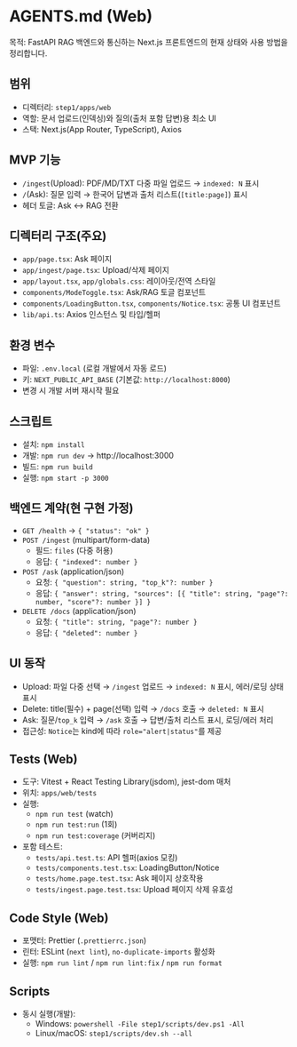 # AGENTS.md (Web)

목적: FastAPI RAG 백엔드와 통신하는 Next.js 프론트엔드의 현재 상태와 사용 방법을 정리합니다.

## 범위
- 디렉터리: `step1/apps/web`
- 역할: 문서 업로드(인덱싱)와 질의(출처 포함 답변)용 최소 UI
- 스택: Next.js(App Router, TypeScript), Axios

## MVP 기능
- `/ingest`(Upload): PDF/MD/TXT 다중 파일 업로드 → `indexed: N` 표시
- `/`(Ask): 질문 입력 → 한국어 답변과 출처 리스트(`[title:page]`) 표시
- 헤더 토글: Ask ↔ RAG 전환

## 디렉터리 구조(주요)
- `app/page.tsx`: Ask 페이지
- `app/ingest/page.tsx`: Upload/삭제 페이지
- `app/layout.tsx`, `app/globals.css`: 레이아웃/전역 스타일
- `components/ModeToggle.tsx`: Ask/RAG 토글 컴포넌트
- `components/LoadingButton.tsx`, `components/Notice.tsx`: 공통 UI 컴포넌트
- `lib/api.ts`: Axios 인스턴스 및 타입/헬퍼

## 환경 변수
- 파일: `.env.local` (로컬 개발에서 자동 로드)
- 키: `NEXT_PUBLIC_API_BASE` (기본값: `http://localhost:8000`)
- 변경 시 개발 서버 재시작 필요

## 스크립트
- 설치: `npm install`
- 개발: `npm run dev` → http://localhost:3000
- 빌드: `npm run build`
- 실행: `npm start -p 3000`

## 백엔드 계약(현 구현 가정)
- `GET /health` → `{ "status": "ok" }`
- `POST /ingest` (multipart/form-data)
  - 필드: `files` (다중 허용)
  - 응답: `{ "indexed": number }`
- `POST /ask` (application/json)
  - 요청: `{ "question": string, "top_k"?: number }`
  - 응답: `{ "answer": string, "sources": [{ "title": string, "page"?: number, "score"?: number }] }`
- `DELETE /docs` (application/json)
  - 요청: `{ "title": string, "page"?: number }`
  - 응답: `{ "deleted": number }`

## UI 동작
- Upload: 파일 다중 선택 → `/ingest` 업로드 → `indexed: N` 표시, 에러/로딩 상태 표시
- Delete: title(필수) + page(선택) 입력 → `/docs` 호출 → `deleted: N` 표시
- Ask: 질문/`top_k` 입력 → `/ask` 호출 → 답변/출처 리스트 표시, 로딩/에러 처리
- 접근성: `Notice`는 kind에 따라 `role="alert|status"`를 제공

## Tests (Web)
- 도구: Vitest + React Testing Library(jsdom), jest-dom 매처
- 위치: `apps/web/tests`
- 실행:
  - `npm run test` (watch)
  - `npm run test:run` (1회)
  - `npm run test:coverage` (커버리지)
- 포함 테스트:
  - `tests/api.test.ts`: API 헬퍼(axios 모킹)
  - `tests/components.test.tsx`: LoadingButton/Notice
  - `tests/home.page.test.tsx`: Ask 페이지 상호작용
  - `tests/ingest.page.test.tsx`: Upload 페이지 삭제 유효성

## Code Style (Web)
- 포맷터: Prettier (`.prettierrc.json`)
- 린터: ESLint (`next lint`), `no-duplicate-imports` 활성화
- 실행: `npm run lint` / `npm run lint:fix` / `npm run format`

## Scripts
- 동시 실행(개발):
  - Windows: `powershell -File step1/scripts/dev.ps1 -All`
  - Linux/macOS: `step1/scripts/dev.sh --all`
